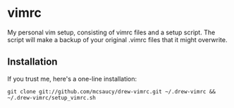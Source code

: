 vimrc
=====

My personal vim setup, consisting of vimrc files and a setup script.
The script will make a backup of your original .vimrc files that it might overwrite.

Installation
-----
If you trust me, here's a one-line installation:

    git clone git://github.com/mcsaucy/drew-vimrc.git ~/.drew-vimrc && ~/.drew-vimrc/setup_vimrc.sh

